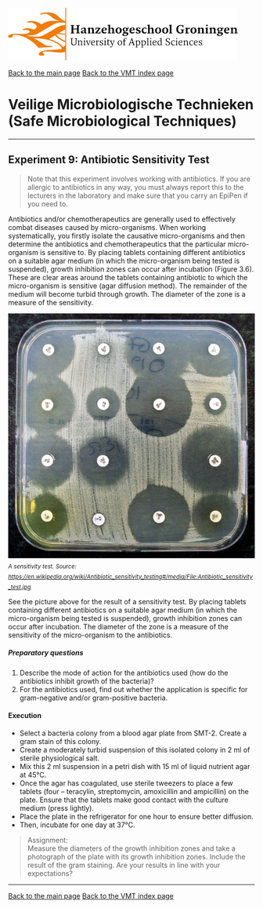 ![Hanze](../hanze/hanze.png)

[Back to the main page](../index.md)
[Back to the VMT index page](./00_vmt_index.md)

# Veilige Microbiologische Technieken (Safe Microbiological Techniques)

---

## Experiment 9: Antibiotic Sensitivity Test

>Note that this experiment involves working with antibiotics. If you are allergic to antibiotics in any way, you must always report this to the lecturers in the laboratory and make sure that you carry an EpiPen if you need to.  
	
Antibiotics and/or chemotherapeutics are generally used to effectively combat diseases caused by micro-organisms. When working systematically, you firstly isolate the causative micro-organisms and then determine the antibiotics and chemotherapeutics that the particular micro-organism is sensitive to.
By placing tablets containing different antibiotics on a suitable agar medium (in which the micro-organism being tested is suspended), growth inhibition zones can occur after incubation (Figure 3.6). These are clear areas around the tablets containing antibiotic to which the micro-organism is sensitive (agar diffusion method). The remainder of the medium will become turbid through growth. The diameter of the zone is a measure of the sensitivity.  

![Pic](./pics/fig4.jpg)
*<sub>
A sensitivity test. Source: https://en.wikipedia.org/wiki/Antibiotic_sensitivity_testing#/media/File:Antibiotic_sensitivity_test.jpg
</sub>*

See the picture above for the result of a sensitivity test. By placing tablets containing different antibiotics on a suitable agar medium (in which the micro-organism being tested is suspended), growth inhibition zones can occur after incubation. The diameter of the zone is a measure of the sensitivity of the micro-organism to the antibiotics.

##### Preparatory questions  
1. Describe the mode of action for the antibiotics used (how do the antibiotics inhibit growth of the bacteria)?  
2. For the antibiotics used, find out whether the application is specific for gram-negative and/or gram-positive bacteria.  

#### Execution
- Select a bacteria colony from a blood agar plate from SMT-2. Create a gram stain of this colony.  
- Create a moderately turbid suspension of this isolated colony in 2 ml of sterile physiological salt.  
- Mix this 2 ml suspension in a petri dish with 15 ml of liquid nutrient agar at 45°C.  
- Once the agar has coagulated, use sterile tweezers to place a few tablets (four – teracylin, streptomycin, amoxicillin and ampicillin) on the plate. Ensure that the tablets make good contact with the culture medium (press lightly).  
- Place the plate in the refrigerator for one hour to ensure better diffusion.  
- Then, incubate for one day at 37°C.  


>Assignment:  
Measure the diameters of the growth inhibition zones and take a photograph of the plate with its growth inhibition zones. Include the result of the gram staining. Are your results in line with your expectations?

---

[Back to the main page](../index.md)
[Back to the VMT index page](./00_vmt_index.md)

<script type="text/x-mathjax-config">
  MathJax.Hub.Config({
    tex2jax: {
      inlineMath: [ ['$','$'], ["\\(","\\)"] ],
      processEscapes: true
    }
  });
</script>
    
<script type="text/javascript"
        src="https://cdn.mathjax.org/mathjax/latest/MathJax.js?config=TeX-AMS-MML_HTMLorMML">
</script>